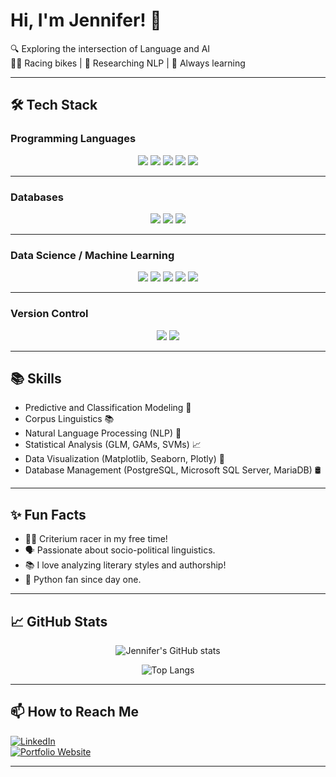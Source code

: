 # Hi, I'm Jennifer! 👋

🔍 Exploring the intersection of Language and AI  
🚴‍♀️ Racing bikes | 🧠 Researching NLP | 🎯 Always learning

---

## 🛠️ Tech Stack

### Programming Languages
<div align="center">
<img src="https://img.shields.io/badge/-Python-000?style=flat&logo=python&logoColor=white" />
<img src="https://img.shields.io/badge/-R-000?style=flat&logo=r&logoColor=white" />
<img src="https://img.shields.io/badge/-SQL-000?style=flat&logo=postgresql&logoColor=white" />
<img src="https://img.shields.io/badge/-HTML5-000?style=flat&logo=html5&logoColor=white" />
<img src="https://img.shields.io/badge/-CSS3-000?style=flat&logo=css3&logoColor=white" />
</div>

---

### Databases
<div align="center">
<img src="https://img.shields.io/badge/-PostgreSQL-000?style=flat&logo=postgresql&logoColor=white" />
<img src="https://img.shields.io/badge/-Microsoft%20SQL%20Server-000?style=flat&logo=microsoftsqlserver&logoColor=white" />
<img src="https://img.shields.io/badge/-MariaDB-000?style=flat&logo=mariadb&logoColor=white" />
</div>

---

### Data Science / Machine Learning
<div align="center">
<img src="https://img.shields.io/badge/-Pandas-000?style=flat&logo=pandas&logoColor=white" />
<img src="https://img.shields.io/badge/-Scikit%20Learn-000?style=flat&logo=scikit-learn&logoColor=white" />
<img src="https://img.shields.io/badge/-TensorFlow-000?style=flat&logo=tensorflow&logoColor=white" />
<img src="https://img.shields.io/badge/-Keras-000?style=flat&logo=keras&logoColor=white" />
<img src="https://img.shields.io/badge/-Jupyter-000?style=flat&logo=jupyter&logoColor=white" />
</div>

---

### Version Control
<div align="center">
<img src="https://img.shields.io/badge/-Git-000?style=flat&logo=git&logoColor=white" />
<img src="https://img.shields.io/badge/-GitHub-000?style=flat&logo=github&logoColor=white" />
</div>

---

## 📚 Skills
- Predictive and Classification Modeling 🔮
- Corpus Linguistics 📚
- Natural Language Processing (NLP) 🧠
- Statistical Analysis (GLM, GAMs, SVMs) 📈
- Data Visualization (Matplotlib, Seaborn, Plotly) 🎨
- Database Management (PostgreSQL, Microsoft SQL Server, MariaDB) 🛢️

---

## ✨ Fun Facts
- 🚴‍♀️ Criterium racer in my free time!
- 🗣️ Passionate about socio-political linguistics.
- 📚 I love analyzing literary styles and authorship!
- 🐍 Python fan since day one.

---

## 📈 GitHub Stats

<div align="center">

![Jennifer's GitHub stats](https://github-readme-stats.vercel.app/api?username=jenniferhaliewicz&show_icons=true&theme=calm)

![Top Langs](https://github-readme-stats.vercel.app/api/top-langs/?username=jenniferhaliewicz&layout=compact&theme=calm)

</div>

---

## 📫 How to Reach Me
[![LinkedIn](https://img.shields.io/badge/LinkedIn-Connect-blue?style=flat&logo=linkedin)](https://linkedin.com/in/yourlinkedin)  
[![Portfolio Website](https://img.shields.io/badge/Portfolio-Visit-green?style=flat&logo=github)](https://www.jenniferhaliewicz.com)

---
